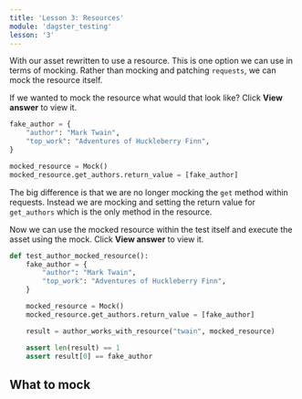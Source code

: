 ```yaml
---
title: 'Lesson 3: Resources'
module: 'dagster_testing'
lesson: '3'
---
```


With our asset rewritten to use a resource. This is one option we can use in terms of mocking. Rather than mocking and patching `requests`, we can mock the resource itself.

If we wanted to mock the resource what would that look like? Click **View answer** to view it.

```python {% obfuscated="true" %}
fake_author = {
    "author": "Mark Twain",
    "top_work": "Adventures of Huckleberry Finn",
}

mocked_resource = Mock()
mocked_resource.get_authors.return_value = [fake_author]
```

The big difference is that we are no longer mocking the `get` method within requests. Instead we are mocking and setting the return value for `get_authors` which is the only method in the resource.

Now we can use the mocked resource within the test itself and execute the asset using the mock. Click **View answer** to view it.

```python {% obfuscated="true" %}
def test_author_mocked_resource():
    fake_author = {
        "author": "Mark Twain",
        "top_work": "Adventures of Huckleberry Finn",
    }

    mocked_resource = Mock()
    mocked_resource.get_authors.return_value = [fake_author]

    result = author_works_with_resource("twain", mocked_resource)

    assert len(result) == 1
    assert result[0] == fake_author
```

## What to mock

